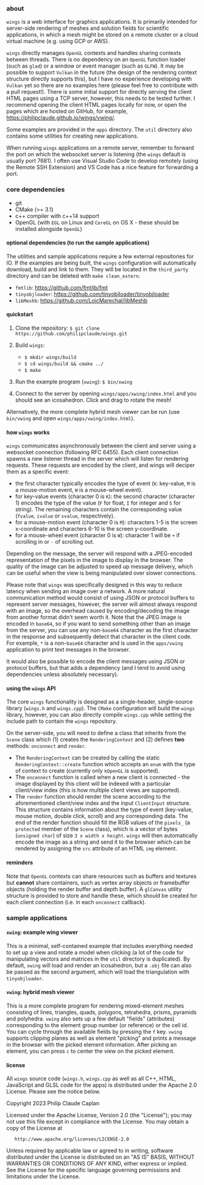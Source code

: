 ### **about**

`wings` is a web interface for graphics applications. It is primarily intended for server-side rendering of meshes and solution fields for scientific applications, in which a mesh might be stored on a remote cluster or a cloud virtual machine (e.g. using GCP or AWS).

`wings` directly manages `OpenGL` contexts and handles sharing contexts between threads. There is no dependency on an `OpenGL` function loader (such as `glad`) or a window or event manager (such as `GLFW`). It may be possible to support `Vulkan` in the future (the design of the rendering context structure directly supports this), but I have no experience developing with `Vulkan` yet so there are no examples here (please feel free to contribute with a pull request!). There is some initial support for directly serving the client HTML pages using a TCP server, however, this needs to be tested further. I recommend opening the client HTML pages locally for now, or open the pages which are hosted on GitHub, for example, https://philipclaude.github.io/wings/vwing/.

Some examples are provided in the `apps` directory. The `util` directory also contains some utilities for creating new applications.

When running `wings` applications on a remote server, remember to forward the port on which the websocket server is listening (the `wings` default is usually port 7681). I often use Visual Studio Code to develop remotely (using the Remote SSH Extension) and VS Code has a nice feature for forwarding a port.

### **core dependencies**

- git
- CMake (>= 3.1)
- c++ compiler with c++14 support
- OpenGL (with `EGL` on Linux and `CoreGL` on OS X - these should be installed alongside `OpenGL`)

#### **optional dependencies (to run the sample applications)**

The utilities and sample applications require a few external repositories for IO. If the examples are being built, the `wings` configuration will automatically download, build and link to them. They will be located in the `third_party` directory and can be deleted with `make clean_extern`.

- `fmtlib`: https://github.com/fmtlib/fmt
- `tinyobjloader`: https://github.com/tinyobjloader/tinyobjloader
- `libMeshb`: https://github.com/LoicMarechal/libMeshb

#### **quickstart**

1. Clone the repository:
   `$ git clone https://github.com/philipclaude/wings.git`

2. Build `wings`:

   - `$ mkdir wings/build`
   - `$ cd wings/build && cmake ../`
   - `$ make`

3. Run the example program (`xwing`):
   `$ bin/xwing`

4. Connect to the server by opening `wings/apps/xwing/index.html` and you should see an icosahedron. Click and drag to rotate the mesh!

Alternatively, the more complete hybrid mesh viewer can be run (use `bin/vwing` and open `wings/apps/vwing/index.html`).

#### **how `wings` works**

`wings` communicates asynchronously between the client and server using a websocket connection (following RFC 6455). Each client connection spawns a new listener thread in the server which will listen for rendering requests. These requests are encoded by the client, and wings will deciper them as a specific event:

- the first character typically encodes the type of event (`K`: key-value, `M` is a mouse-motion event, `W` is a mouse-wheel event).
- for key-value events (character 0 is `K`): the second character (character 1) encodes the type of the value (`F` for float, `I` for integer and `S` for string). The remaining characters contain the corresponding value (`fvalue`, `ivalue` or `svalue`, respectively).
- for a mouse-motion event (character 0 is `M`): characters 1-5 is the screen x-coordinate and characters 6-10 is the screen y-coordinate.
- for a mouse-wheel event (character 0 is `W`): character 1 will be `+` if scrolling in or `-` of scrolling out.

Depending on the message, the server will respond with a JPEG-encoded representation of the pixels in the image to display in the browser. The quality of the image can be adjusted to speed up message delivery, which can be useful when the view is being manipulated over slower connections.

Please note that `wings` was specifically designed in this way to reduce latency when sending an image over a network. A more natural communication method would consist of using JSON or protocol buffers to represent server messages, however, the server will almost always respond with an image, so the overhead caused by encoding/decoding the image from another format didn't seem worth it. Note that the JPEG image is encoded in `base64`, so if you want to send something other than an image from the server, you can use any non-`base64` character as the first character in the response and subsequently detect that character in the client code. For example, `*` is a non-`base64` character and is used in the `apps/vwing` application to print text messages in the browser.

It would also be possible to encode the client messages using JSON or protocol buffers, but that adds a dependency (and I tend to avoid using dependencies unless absolutely necessary).

#### **using the `wings` API**

The core `wings` functionality is designed as a single-header, single-source library (`wings.h` and `wings.cpp`). The `CMake` configuration will build the `wings` library, however, you can also directly compile `wings.cpp` while setting the include path to contain the `wings` repository.

On the server-side, you will need to define a class that inherits from the `Scene` class which (1) creates the `RenderingContext` and (2) defines **two** methods: `onconnect` and `render`.

- The `RenderingContext` can be created by calling the static `RenderingContext::create` function which accepts an `enum` with the type of context to create (currently only `kOpenGL` is supported).
- The `onconnect` function is called when a new client is connected - the image displayed by this client will be indexed with a particular client/view index (this is how multiple client views are supported).
- The `render` function should render the scene according to the aforementioned client/view index and the input `ClientInput` structure. This structure contains information about the type of event (key-value, mouse motion, double click, scroll) and any corresponding data. The end of the render function should fill the RGB values of the `pixels_` (a `protected` member of the `Scene` class), which is a vector of bytes (`unsigned char`) of size `3 x width x height`. `wings` will then automatically encode the image as a string and send it to the browser which can be rendered by assigning the `src` attribute of an HTML `img` element.

#### **reminders**

Note that `OpenGL` contexts can share resources such as buffers and textures but **cannot** share containers, such as vertex array objects or framebuffer objects (holding the render buffer and depth buffer). A `glCanvas` utility structure is provided to store and handle these, which should be created for each client connection (i.e. in each `onconnect` callback).

### **sample applications**

#### **`xwing`**: example wing viewer

This is a minimal, self-contained example that includes everything needed to set up a view and rotate a model when clicking (a lot of the code for manipulating vectors and matrices in the `util` directory is duplicated). By default, `xwing` will load and render an icosahedron, but a `.obj` file can also be passed as the second argument, which will load the triangulation with `tinyobjloader`.

#### **`vwing`**: hybrid mesh viewer

This is a more complete program for rendering mixed-element meshes consisting of lines, triangles, quads, polygons, tetrahedra, prisms, pyramids and polyhedra. `vwing` also sets up a few default "fields" (attributes) corresponding to the element group number (or reference) or the cell id. You can cycle through the available fields by pressing the `f` key. `vwing` supports clipping planes as well as element "picking" and prints a message in the browser with the picked element information. After picking an element, you can press `c` to center the view on the picked element.

#### license

All `wings` source code (`wings.h`, `wings.cpp` as well as all C++, HTML, JavaScript and GLSL code for the apps) is distributed under the Apache 2.0 License. Please see the notice below.

Copyright 2023 Philip Claude Caplan

Licensed under the Apache License, Version 2.0 (the "License");
you may not use this file except in compliance with the License.
You may obtain a copy of the License at

       http://www.apache.org/licenses/LICENSE-2.0

Unless required by applicable law or agreed to in writing, software
distributed under the License is distributed on an "AS IS" BASIS,
WITHOUT WARRANTIES OR CONDITIONS OF ANY KIND, either express or implied.
See the License for the specific language governing permissions and
limitations under the License.
